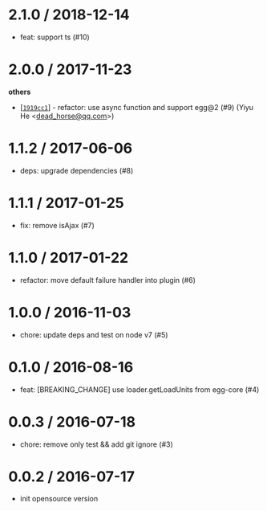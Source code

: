 
2.1.0 / 2018-12-14
==================

  * feat: support ts (#10)

2.0.0 / 2017-11-23
==================

**others**
  * [[`1919cc1`](http://github.com/eggjs/egg-userrole/commit/1919cc1551da4e762697de6fc62fc32b38220c44)] - refactor: use async function and support egg@2 (#9) (Yiyu He <<dead_horse@qq.com>>)

1.1.2 / 2017-06-06
==================

  * deps: upgrade dependencies (#8)

1.1.1 / 2017-01-25
==================

  * fix: remove isAjax (#7)

1.1.0 / 2017-01-22
==================

  * refactor: move default failure handler into plugin (#6)

1.0.0 / 2016-11-03
==================

  * chore: update deps and test on node v7 (#5)

0.1.0 / 2016-08-16
==================

  * feat: [BREAKING_CHANGE] use loader.getLoadUnits from egg-core (#4)

0.0.3 / 2016-07-18
==================

  * chore: remove only test && add git ignore (#3)

0.0.2 / 2016-07-17
==================
  * init opensource version


